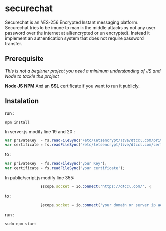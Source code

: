 # securechat
Securechat is an AES-256 Encrypted Instant messaging platform.
Securechat tries to be imune to man in the middle attacks by not any user password over the internet at all(encrypted or un encrypted).
Instead it implement an authentication system that does not require password transfer.
## Prerequisite 
*This is not a beginner project you need a minimum understanding of JS and Node to tackle this project*

**Node JS**
**NPM**
And an **SSL** certificate if you want to run it publicly.

## Instalation

run :
```
npm install
```
In server.js modify line 19 and 20 :
``` javascript 
var privateKey  = fs.readFileSync('/etc/letsencrypt/live/dtccl.com/privkey.pem');
var certificate = fs.readFileSync('/etc/letsencrypt/live/dtccl.com/cert.pem');
```
to :
``` javascript 
var privateKey  = fs.readFileSync('your Key');
var certificate = fs.readFileSync('your certificate');
```

In public/script.js modify line 355:
``` javascript 
				$scope.socket = io.connect('https://dtccl.com/', {
```
to :
``` javascript 
				$scope.socket = io.connect('your domain or server ip adress', {
```

run :
```
sudo npm start
```
